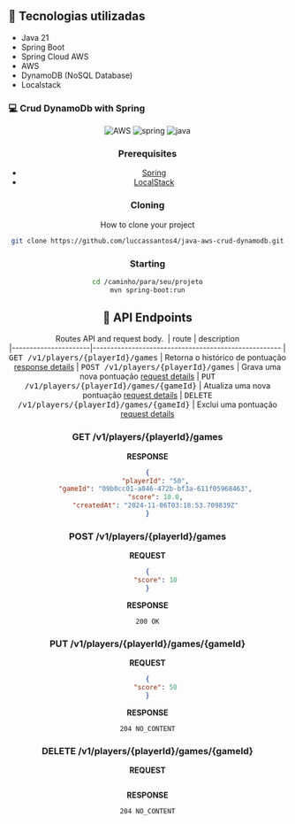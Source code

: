 ## :rocket: Tecnologias utilizadas
  
* Java 21
* Spring Boot
* Spring Cloud AWS
* AWS
* DynamoDB (NoSQL Database)
* Localstack


[JAVA_BADGE]:https://img.shields.io/badge/java-%23ED8B00.svg?style=for-the-badge&logo=openjdk&logoColor=white
[SPRING_BADGE]: https://img.shields.io/badge/spring-%236DB33F.svg?style=for-the-badge&logo=spring&logoColor=white
[AWS_BADGE]:https://img.shields.io/badge/AWS-%23FF9900.svg?style=for-the-badge&logo=amazon-aws&logoColor=white


<h3 align="left" style="font-weight: bold;">💻 Crud DynamoDb with Spring </h3>
<center>

![AWS][AWS_BADGE]
![spring][SPRING_BADGE]
![java][JAVA_BADGE]

<h3>Prerequisites</h3>

- [Spring](https://spring.io)
- [LocalStack](https://www.localstack.cloud)

<h3>Cloning</h3>

How to clone your project

```bash
git clone https://github.com/luccassantos4/java-aws-crud-dynamodb.git
```

<h3>Starting</h3>

```bash
cd /caminho/para/seu/projeto
mvn spring-boot:run
``````


<h2 id="routes">📍 API Endpoints</h2>

Routes API and request body.
​
| route               | description                                          
|----------------------|-----------------------------------------------------
| <kbd>GET /v1/players/{playerId}/games</kbd>     | Retorna o histórico de pontuação [response details](#get-auth-detail)
| <kbd>POST /v1/players/{playerId}/games</kbd>     |  Grava uma nova pontuação [request details](#post-auth-detail)
| <kbd>PUT /v1/players/{playerId}/games/{gameId}</kbd>     | Atualiza uma nova pontuação [request details](#put-auth-detail)
| <kbd>DELETE /v1/players/{playerId}/games/{gameId}</kbd>     | Exclui uma pontuação [request details](#delete-auth-detail)

<h3 id="get-auth-detail">GET /v1/players/{playerId}/games</h3>

**RESPONSE**
```json
{
    "playerId": "50",
    "gameId": "09b0cc01-a846-472b-bf3a-611f05968463",
    "score": 10.0,
    "createdAt": "2024-11-06T03:18:53.709839Z"
}
```

<h3 id="post-auth-detail">POST /v1/players/{playerId}/games</h3>

**REQUEST**
```json
{
    "score": 10
}
```

**RESPONSE**
```text
200 OK
```

<h3 id="put-auth-detail">PUT /v1/players/{playerId}/games/{gameId}</h3>

**REQUEST**
```json
{
    "score": 50
}
```

**RESPONSE**
```text
204 NO_CONTENT
```

<h3 id="delete-auth-detail">DELETE /v1/players/{playerId}/games/{gameId}</h3>

**REQUEST**
```json

```

**RESPONSE**
```text
204 NO_CONTENT
```
